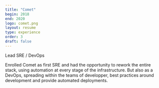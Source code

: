 ```yaml
---
title: "Comet"
begin: 2018
end: 2020
logo: comet.png
layout: resume
type: experience
order: 3
draft: false
---
```


Lead SRE / DevOps

Enrolled Comet as first SRE and had the opportunity to rework the entire stack, using automation at every stage of the infrastructure. But also as a DevOps, spreading within the teams of developper, best practices around development and provide automated deployments.
